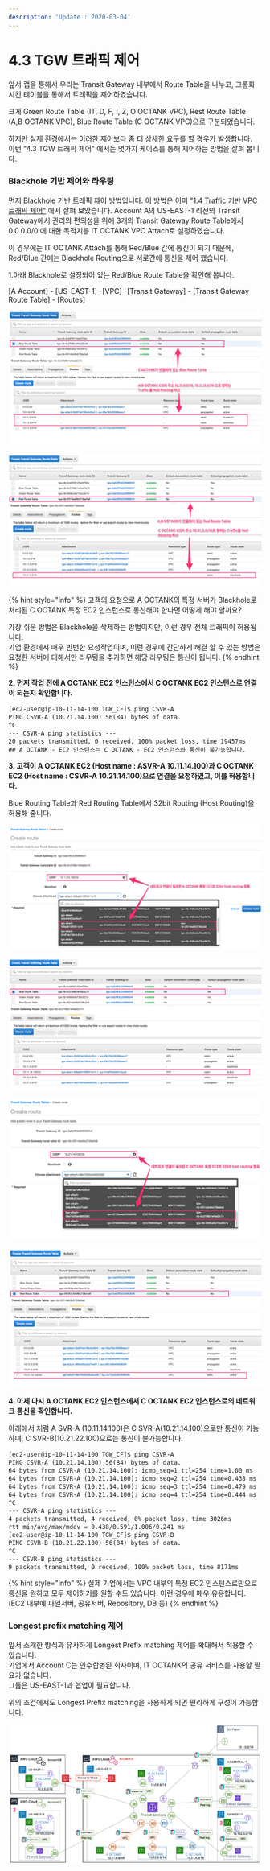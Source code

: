 ```yaml
---
description: 'Update : 2020-03-04'
---
```


# 4.3 TGW 트래픽 제어

앞서 랩을 통해서 우리는 Transit Gateway 내부에서 Route Table을 나누고, 그룹화 시킨 테이블을 통해서 트래픽을 제어하였습니다.

크게 Green Route Table \(IT, D, F, I, Z, O OCTANK VPC\), Rest Route Table \(A,B OCTANK VPC\), Blue Route Table \(C OCTANK VPC\)으로 구분되었습니다.

하지만 실제 환경에서는 이러한 제어보다 좀 더 상세한 요구를 할 경우가 발생합니다.  
이번 "4.3 TGW 트래픽 제어" 에서는 몇가지 케이스를 통해 제어하는 방법을 살펴 봅니다.

### Blackhole 기반 제어와 라우팅

먼저 Blackhole 기반 트래픽 제어 방법입니다. 이 방법은 이미 ["1.4 Traffic 기반 VPC 트래픽 제어"](../1.transit-gwatway/1.4.tgw-vpc-traffic-control.md) 에서 살펴 보았습니다. Account A의 US-EAST-1 리전의 Transit Gateway에서 관리의 편의성을 위해 3개의 Transit Gateway Route Table에서 0.0.0.0/0 에 대한 목적지를 IT OCTANK VPC Attach로 설정하였습니다.

이 경우에는 IT OCTANK Attach를 통해 Red/Blue 간에 통신이 되기 때문에, Red/Blue 간에는 Blackhole Routing으로 서로간에 통신을 제어 했습니다.

1.아래 Blackhole로 설정되어 있는 Red/Blue Route Table을 확인해 봅니다.

\[A Account\] - \[US-EAST-1\] -\[VPC\] -\[Transit Gateway\] - \[Transit Gateway Route Table\] - \[Routes\]

![\[4.3.1. A Account US-EAST-1 Transit Gateway&#xC5D0;&#xC11C;&#xC758; Blue Route Table &#xD655;&#xC778;\]](../.gitbook/assets/4.3.1.a_account_blue_rt.png)

![\[4.3.2. A Account US-EAST-1 Transit Gateway&#xC5D0;&#xC11C;&#xC758; Red Route Table &#xD655;&#xC778;\]](../.gitbook/assets/4.3.2.a_account_red_rt.png)

{% hint style="info" %}
고객의 요청으로 A OCTANK의 특정 서버가 Blackhole로 처리된 C OCTANK 특정 EC2 인스턴스로 통신해야 한다면 어떻게 해야 할까요? 

가장 쉬운 방법은 Blackhole을 삭제하는 방법이지만, 이런 경우 전체 트래픽이 허용됩니다.   
기업 환경에서 매우 빈번한 요청작업이며, 이런 경우에 간단하게 해결 할 수 있는 방법은 요청한 서버에 대해서만 라우팅을 추가하면 해당 라우팅은 통신이 됩니다.
{% endhint %}

**2. 먼저 작업 전에 A OCTANK EC2 인스턴스에서 C OCTANK EC2 인스턴스로 연결이 되는지 확인합니다.**

```text
[ec2-user@ip-10-11-14-100 TGW_CF]$ ping CSVR-A
PING CSVR-A (10.21.14.100) 56(84) bytes of data.
^C
--- CSVR-A ping statistics ---
20 packets transmitted, 0 received, 100% packet loss, time 19457ms
## A OCTANK - EC2 인스턴스는 C OCTANK - EC2 인스턴스와 통신이 불가능합니다.
```

 **3. 고객이 A OCTANK EC2 \(Host name : ASVR-A 10.11.14.100\)과 C OCTANK EC2 \(Host name : CSVR-A 10.21.14.100\)으로 연결을 요청하였고, 이를 허용합니다.**

Blue Routing Table과 Red Routing Table에서 32bit Routing \(Host Routing\)을 허용해 줍니다.

![\[4.3.3 Transit Gateway - Blue Route Table &#xC5D0; Host Routing Table &#xB4F1;&#xB85D;\]](../.gitbook/assets/4.3.3.a_account_blue_rt_hostroute1.png)

![\[4.3.4 Transit Gateway - Blue Route Table &#xC5D0; Host Routing Table &#xD655;&#xC778;\]](../.gitbook/assets/4.3.4.a_account_blue_rt_hostroute2.png)

![\[4.3.5 Transit Gateway - Red Route Table &#xC5D0; Host Routing Table &#xB4F1;&#xB85D;\]](../.gitbook/assets/4.3.5.a_account_red_rt_hostroute1.png)

![\[4.3.6 Transit Gateway - Blue Route Table &#xC5D0; Host Routing Table &#xD655;&#xC778;\]](../.gitbook/assets/4.3.6.a_account_red_rt_hostroute2.png)

**4. 이제 다시 A OCTANK EC2 인스턴스에서 C OCTANK EC2 인스턴스로의 네트워크 통신을 확인합니다.**

아래에서 처럼 A SVR-A \(10.11.14.100\)은 C SVR-A\(10.21.14.100\)으로만 통신이 가능하며, C SVR-B\(10.21.22.100\)으로는 통신이 불가능합니다.

```text
[ec2-user@ip-10-11-14-100 TGW_CF]$ ping CSVR-A
PING CSVR-A (10.21.14.100) 56(84) bytes of data.
64 bytes from CSVR-A (10.21.14.100): icmp_seq=1 ttl=254 time=1.00 ms
64 bytes from CSVR-A (10.21.14.100): icmp_seq=2 ttl=254 time=0.438 ms
64 bytes from CSVR-A (10.21.14.100): icmp_seq=3 ttl=254 time=0.479 ms
64 bytes from CSVR-A (10.21.14.100): icmp_seq=4 ttl=254 time=0.444 ms
^C
--- CSVR-A ping statistics ---
4 packets transmitted, 4 received, 0% packet loss, time 3026ms
rtt min/avg/max/mdev = 0.438/0.591/1.006/0.241 ms
[ec2-user@ip-10-11-14-100 TGW_CF]$ ping CSVR-B
PING CSVR-B (10.21.22.100) 56(84) bytes of data.
^C
--- CSVR-B ping statistics ---
9 packets transmitted, 0 received, 100% packet loss, time 8171ms
```

{% hint style="info" %}
실제 기업에서는 VPC 내부의 특정 EC2 인스턴스로만으로 통신을 원하고 모두 제어하기를 원할 수도 있습니다. 이런 경우에 매우 유용합니다. \(EC2 내부에 파일서버, 공유서버, Repository, DB 등\)
{% endhint %}

### **Longest prefix matching 제어**


앞서 소개한 방식과 유사하게  Longest Prefix matching 제어를 확대해서 적용할 수 있습니다.  
기업에서 Account C는 인수합병된 회사이며, IT OCTANK의 공유 서비스를 사용할 필요가 없습니다.  
그들은 US-EAST-1과 협업이 필요합니다.

위의 조건에서도 Longest Prefix matching을 사용하게 되면 편리하게 구성이 가능합니다.

![\[4.3.7 LAB &#xB17C;&#xB9AC;&#xC801; &#xAD6C;&#xC131;&#xB3C4;\]](../.gitbook/assets/4.3.7.lab_topology.png)



